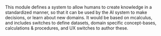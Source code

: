 This module defines a system to allow humans to create knowledge in a standardized manner, so that it can be used by the
AI system to make decisions, or learn about new domains. It would be based on mcalculus, and includes switches to define
datasets, domain specific concept-bases, calculations & procedures, and UX switches to author these. 
